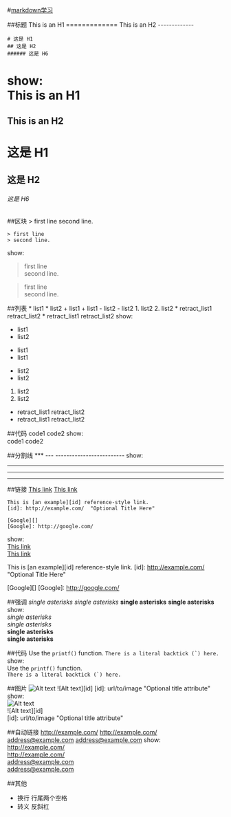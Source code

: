 #[markdown学习](http://wowubuntu.com/markdown/)

##标题
    This is an H1
    =============
    This is an H2
    -------------

    # 这是 H1
    ## 这是 H2
    ###### 这是 H6
show:  
This is an H1
=============
This is an H2
-------------

# 这是 H1
## 这是 H2
###### 这是 H6

##区块
    > first line
    second line.

    > first line
    > second line.
show:  
> first line  
second line.

> first line  
> second line.

##列表
    * list1
    * list2
    + list1
    + list1
    - list2
    - list2
    1. list2
    2. list2
    *    retract_list1
         retract_list2
    *    retract_list1
    retract_list2
show:  
* list1
* list2
+ list1
+ list1
- list2
- list2
1. list2
2. list2
*    retract_list1
     retract_list2
*    retract_list1
retract_list2

##代码
        code1
        code2
show:  
    code1
    code2

##分割线
    ***
    ---
    -------------------------
show:  
***
---
-------------------------

##链接
    [This link](http://example.net/, "title")
    [This link](./example)

    This is [an example][id] reference-style link.
    [id]: http://example.com/  "Optional Title Here"

    [Google][]
    [Google]: http://google.com/

show:  
[This link](http://example.net/, "title")  
[This link](./example)

This is [an example][id] reference-style link.
[id]: http://example.com/  "Optional Title Here"

[Google][]
[Google]: http://google.com/

##强调
    *single asterisks*
    _single asterisks_
    **single asterisks**
    __single asterisks__
show:  
*single asterisks*  
_single asterisks_  
**single asterisks**  
__single asterisks__

##代码
    Use the `printf()` function.
    ``There is a literal backtick (`) here.``
show:  
Use the `printf()` function.  
``There is a literal backtick (`) here.``

##图片
    ![Alt text](/path/to/img.jpg "Optional title")
    ![Alt text][id]
    [id]: url/to/image  "Optional title attribute"
show:  
![Alt text](/path/to/img.jpg "Optional title")  
![Alt text][id]  
[id]: url/to/image  "Optional title attribute"

##自动链接
    http://example.com/
    <http://example.com/>
    address@example.com
    <address@example.com>
show:  
http://example.com/  
<http://example.com/>  
address@example.com  
<address@example.com>

##其他
* 换行 行尾两个空格
* 转义 反斜杠

